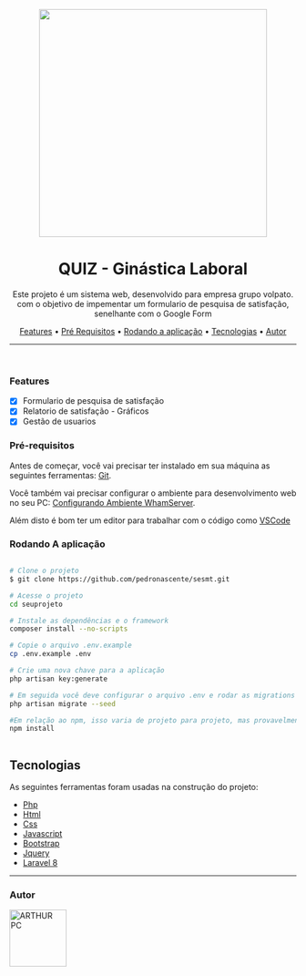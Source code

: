 

<p align="center"><a href="https://laravel.com" target="_blank"><img src="https://raw.githubusercontent.com/laravel/art/master/logo-lockup/5%20SVG/2%20CMYK/1%20Full%20Color/laravel-logolockup-cmyk-red.svg" width="400"></a></p>

<h1 align="center">QUIZ - Ginástica Laboral</h1>

<p align="center">Este projeto é um sistema web, desenvolvido para empresa grupo volpato. com o objetivo de impementar um formulario de pesquisa de satisfação, senelhante com o Google Form</p>

<p align="center">
 <a href="#features">Features</a> •
 <a href="#pré-requisitos">Pré Requisitos</a> •
 <a href="#rodando-o-mobile">Rodando a aplicação</a> •
 <a href="#tecnologias">Tecnologias</a> •
 <a href="#autor">Autor</a>
</p>

---

<br>

### Features

- [x] Formulario de pesquisa de satisfação
- [x] Relatorio de satisfação - Gráficos
- [x] Gestão de usuarios
  
### Pré-requisitos

Antes de começar, você vai precisar ter instalado em sua máquina as seguintes ferramentas:
[Git](https://git-scm.com).

Você também vai precisar configurar o ambiente para desenvolvimento web no seu PC: [Configurando Ambiente WhamServer](https://www.wampserver.com/en/).

Além disto é bom ter um editor para trabalhar com o código como [VSCode](https://code.visualstudio.com/)
  
### Rodando A aplicação

```bash

# Clone o projeto
$ git clone https://github.com/pedronascente/sesmt.git

# Acesse o projeto
cd seuprojeto

# Instale as dependências e o framework
composer install --no-scripts

# Copie o arquivo .env.example
cp .env.example .env

# Crie uma nova chave para a aplicação
php artisan key:generate

# Em seguida você deve configurar o arquivo .env e rodar as migrations com:
php artisan migrate --seed

#Em relação ao npm, isso varia de projeto para projeto, mas provavelmente você também vai precisar rodar os seguintes comandos:
npm install



```  
  
## Tecnologias

As seguintes ferramentas foram usadas na construção do projeto:

- [Php](https://www.php.net/manual/pt_BR/index.php)
- [Html](https://reactnative.dev/)
- [Css](https://openweathermap.org/api)
- [Javascript](https://pt-br.reactjs.org/docs/context.html)
- [Bootstrap](https://getbootstrap.com/docs/3.4/)
- [Jquery](https://jquery.com/)
- [Laravel 8](https://jquery.com/](https://laravel.com/docs/8.x))

---

### Autor

<img alt="ARTHUR PC" title="ARTHUR PC" src="https://avatars.githubusercontent.com/u/10846931?s=96&v=4" height="100" width="100" />  
